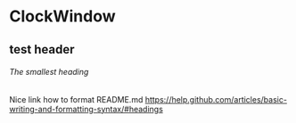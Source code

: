 # ClockWindow
## test header
###### The smallest heading 


Nice link how to format README.md 
https://help.github.com/articles/basic-writing-and-formatting-syntax/#headings
